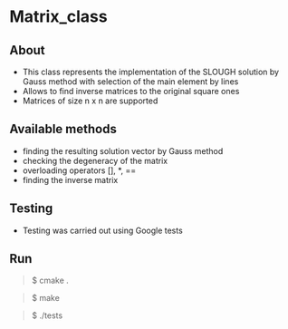 # Matrix_class
## About
- This class represents the implementation of the SLOUGH solution by Gauss method with selection of the main element by lines
- Allows to find inverse matrices to the original square ones
- Matrices of size n x n are supported
## Available methods
- finding the resulting solution vector by Gauss method
- checking the degeneracy of the matrix
- overloading operators [], *, ==
- finding the inverse matrix
## Testing
- Testing was carried out using Google tests
## Run
> $ cmake .

> $ make

> $ ./tests
